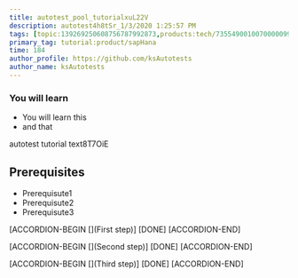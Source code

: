 ```yaml
---
title: autotest_pool_tutorialxuL22V
description: autotest4h8tSr_1/3/2020 1:25:57 PM
tags: [topic:139269250608756787992873,products:tech/73554900100700000996,tutorial:experience/advanced]
primary_tag: tutorial:product/sapHana
time: 184
author_profile: https://github.com/ksAutotests
author_name: ksAutotests
---
```

### You will learn
- You will learn this
- and that

autotest tutorial text8T7OiE

## Prerequisites
- Prerequisute1
- Prerequisute2
- Prerequisute3

[ACCORDION-BEGIN [](First step)]
[DONE]
[ACCORDION-END]

[ACCORDION-BEGIN [](Second step)]
[DONE]
[ACCORDION-END]

[ACCORDION-BEGIN [](Third step)]
[DONE]
[ACCORDION-END]

